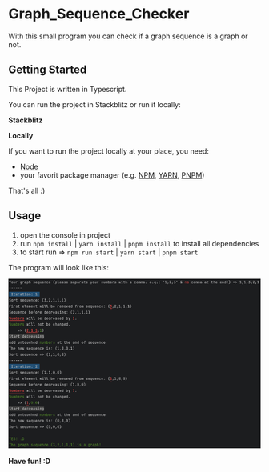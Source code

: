 # Graph_Sequence_Checker
With this small program you can check if a graph sequence is a graph or not.

## Getting Started

This Project is written in Typescript.

You can run the project in Stackblitz or run it locally:

**Stackblitz**

[//]: # ([Stackblitz]&#40;https://dev.to/chilupa/import-github-repos-to-stackblitz-codesandbox-in-seconds-48g2&#41;) 

**Locally**

If you want to run the project locally at your place, you need:

- [Node](https://nodejs.org/en/download/)
- your favorit package manager (e.g. [NPM](https://www.npmjs.com/), [YARN](https://yarnpkg.com/), [PNPM](https://pnpm.io/))

That's all :)

## Usage

1. open the console in project
2. run ```npm install``` | ```yarn install``` | ```pnpm install``` to install all dependencies
3. to start run => ```npm run start``` | ```yarn start``` | ```pnpm start```

The program will look like this:

![example Image](examples/example.png)

**Have fun! :D**
